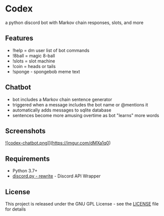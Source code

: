 # Codex
a python discord bot with Markov chain responses, slots, and more

## Features
- !help = dm user list of bot commands
- !8ball = magic 8-ball
- !slots = slot machine
- !coin = heads or tails
- !sponge - spongebob meme text

## Chatbot
- bot includes a Markov chain sentence generator
- triggered when a message includes the bot name or @mentions it
- automatically adds messages to sqlite database
- sentences become more amusing overtime as bot "learns" more words

## Screenshots
[![codex-chatbot.png]](https://i.imgur.com/dMXa1q0.png)](https://imgur.com/dMXa1q0)

## Requirements
* Python 3.7+
* [discord.py - rewrite](https://github.com/Rapptz/discord.py/tree/rewrite/) - Discord API Wrapper

## License
This project is released under the GNU GPL License - see the [LICENSE](LICENSE) file for details